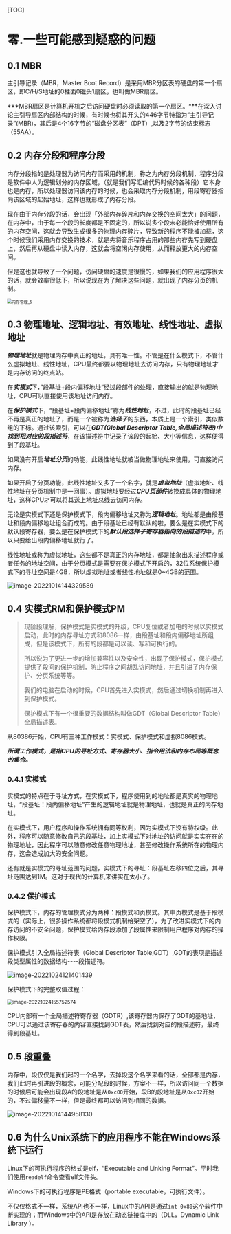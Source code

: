 [TOC]



# 零.一些可能感到疑惑的问题

## 0.1 MBR

主引导记录（MBR，Master Boot Record）是采用MBR分区表的硬盘的第一个扇区，即C/H/S地址的0柱面0磁头1扇区，也叫做MBR扇区。

***MBR扇区是计算机开机之后访问硬盘时必须读取的第一个扇区。***在深入讨论主引导扇区内部结构的时候，有时候也将其开头的446字节特指为“主引导记录”(MBR)，其后是4个16字节的“磁盘分区表”（DPT）,以及2字节的结束标志（55AA）。

## 0.2 内存分段和程序分段

内存分段指的是处理器为访问内存而采用的机制，称之为内存分段机制，程序分段是软件中人为逻辑划分的内存区域，（就是我们写汇编代码时候的各种段）它本身也是内存，所以处理器访问该内存的时候，也会采取内存分段机制，用段寄存器指向该区域的起始地址，这样也就形成了内存分段。

现在由于内存分段的话，会出现「外部内存碎片和内存交换的空间太大」的问题，在内存中，由于每一个段的长度都是不固定的，所以说多个段未必能恰好使用所有的内存空间，这就会导致生成很多的物理内存碎片，导致新的程序不能被加载，这个时候我们采用内存交换的技术，就是先将音乐程序占用的那些内存先写到硬盘上，然后再从硬盘中读入内存，这就会将空闲内存使用，从而释放更大的内存空间。

但是这也就导致了一个问题，访问硬盘的速度是很慢的，如果我们的应用程序很大的话，就会效率很低下，所以说现在为了解决这些问题，就出现了内存分页的机制。

<img src="D:\a_Desktop\操作系统\内存管理\内存管理_5.png" alt="内存管理_5" style="zoom:67%;" />

## 0.3 物理地址、逻辑地址、有效地址、线性地址、虚拟地址

***物理地址***就是物理内存中真正的地址，具有唯一性。不管是在什么模式下，不管什么虚拟地址、线性地址，CPU最终都要以物理地址去访问内存，只有物理地址才是内存访问的终点站。

在***实模式***下，”段基址+段内偏移地址“经过段部件的处理，直接输出的就是物理地址，CPU可以直接使用该地址访问内存。

在***保护模式***下，“段基址+段内偏移地址”称为***线性地址***，不过，此时的段基址已经不再是真正的地址了，而是一个被称为***选择子***的东西，本质上是一个索引，类似数组的下标。通过该索引，可以在***GDT(Global Descriptor Table,全局描述符表)***中找到相对应的***段描述符***，在该描述符中记录了该段的起始、大小等信息，这样便得到了段基址。

如果没有开启***地址分页***的功能，此线性地址就被当做物理地址来使用，可直接访问内存。

如果开启了分页功能，此线性地址又多了一个名字，就是***虚拟地址***（虚拟地址、线性地址在分页机制中是一回事）。虚拟地址要经过***CPU页部件***转换成具体的物理地址，这样CPU才可以将其送上地址总线去访问内存。

无论是实模式下还是保护模式下，段内偏移地址又称为***逻辑地址***。地址都是由段基址和段内偏移地址组合而成的。由于段基址已经有默认的啦，要么是在实模式下的默认段寄存器，要么是在保护模式下的***默认段选择子寄存器指向的段描述符***中，所以只要给出段内偏移地址就行了。

线性地址或称为虚拟地址，这些都不是真正的内存地址，都是抽象出来描述程序或者任务的地址空间，由于分页模式是需要在保护模式下开启的，32位系统保护模式下的寻址空间是4GB，所以虚拟地址或者线性地址就是0~4GB的范围。

![image-20221014144329589](C:\Users\z1769\AppData\Roaming\Typora\typora-user-images\image-20221014144329589.png)

## 0.4 实模式RM和保护模式PM

> 现阶段理解，保护模式是实模式的升级，CPU复位或者加电的时候以实模式启动，此时的内存寻址方式和8086一样，由段基址和段内偏移地址所组成，但是该模式下，所有的段都是可以读、写和可执行的。
>
> 所以说为了更进一步的增加兼容性以及安全性，出现了保护模式，保护模式提供了段间的保护机制，防止程序之间胡乱访问地址，并且引进了内存保护、分页系统等等。
>
> 我们的电脑在启动的时候，CPU首先进入实模式，然后通过切换机制再进入到保护模式。
>
> 保护模式下有一个很重要的数据结构叫做GDT（Global Descriptor Table）全局描述表。

从80386开始，CPU有三种工作模式：实模式、保护模式和虚拟8086模式。

***所谓工作模式，是指CPU的寻址方式、寄存器大小、指令用法和内存布局等概念的集合。***

### 0.4.1 实模式

实模式的特点在于寻址方式，在实模式下，程序使用到的地址都是真实的物理地址，“段基址：段内偏移地址”产生的逻辑地址就是物理地址，也就是真正的内存地址。

在实模式下，用户程序和操作系统拥有同等权利，因为实模式下没有特权级。此外，程序可以随意修改自己的段基址，加上实模式下对地址的访问就是实实在在的物理地址，因此程序可以随意修改任意物理地址，甚至修改操作系统所在的物理内存，这会造成加大的安全问题。

还有就是实模式的寻址范围的问题，实模式下的寻址：段基址左移四位之后，其寻址范围达到1M。这对于现代的计算机来讲实在太小了。

### 0.4.2 保护模式

保护模式下，内存的管理模式分为两种：段模式和页模式。其中页模式是基于段模式的（实际上，很多操作系统都将段模式机制给架空了），为了改进实模式下的内存访问的不安全问题，保护模式给内存段添加了段属性来限制用户程序对内存的操作权限。

保护模式引入全局描述符表（Global Descriptor Table,GDT）,GDT的表项是描述段类型属性的数据结构----段描述符。

![image-20221024121401439](C:\Users\z1769\AppData\Roaming\Typora\typora-user-images\image-20221024121401439.png)

保护模式下的完整取值过程：

<img src="C:\Users\z1769\AppData\Roaming\Typora\typora-user-images\image-20221024155752574.png" alt="image-20221024155752574" style="zoom:80%;" />



CPU内部有一个全局描述符寄存器（GDTR）,该寄存器内保存了GDT的基地址，CPU可以通过该寄存器的内容直接找到GDT表，然后找到对应的段描述符，最终得到段基址。

## 0.5 段重叠

内存中，段仅仅是我们起的一个名字，去掉段这个名字来看的话，全部都是内存，我们此时再引进段的概念，可能分配段的时候，方案不一样，所以访问同一个数据的时候后可能会出现段A的段地址是从`0xc00`开始，段B的段地址是从`0xc02`开始的，不过偏移量不一样，但是最终都可以访问到相同的数据。

![image-20221014144958130](C:\Users\z1769\AppData\Roaming\Typora\typora-user-images\image-20221014144958130.png)

## 0.6 为什么Unix系统下的应用程序不能在Windows系统下运行

Linux下的可执行程序的格式是elf，“Executable and Linking Format”。平时我们使用`readelf`命令查看elf文件头。

Windows下的可执行程序是PE格式（portable executable，可执行文件）。

不仅仅格式不一样，系统API也不一样，Linux中的API是通过`int 0x80`这个软件中断实现的；而Windows中的API是存放在动态链接库中的（DLL，Dynamic Link Library	）。